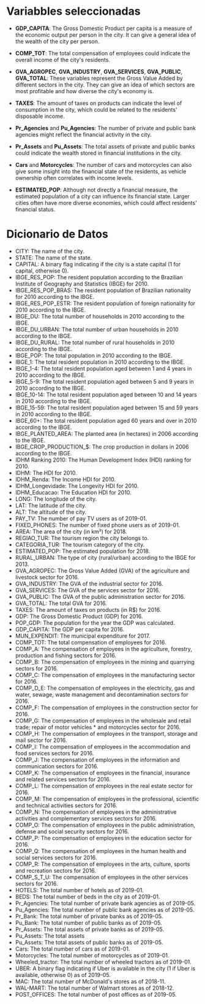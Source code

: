 # Variabbles seleccionadas

* **GDP_CAPITA**: The Gross Domestic Product per capita is a measure of the economic output per person in the city. It can give a general idea of the wealth of the city per person.

* **COMP_TOT**: The total compensation of employees could indicate the overall income of the city's residents.

* **GVA_AGROPEC**, **GVA_INDUSTRY**, **GVA_SERVICES**, **GVA_PUBLIC**, **GVA_TOTAL**: These variables represent the Gross Value Added by different sectors in the city. They can give an idea of which sectors are most profitable and how diverse the city's economy is.

* **TAXES**: The amount of taxes on products can indicate the level of consumption in the city, which could be related to the residents' disposable income.

* **Pr_Agencies** and **Pu_Agencies**: The number of private and public bank agencies might reflect the financial activity in the city.

* **Pr_Assets** and **Pu_Assets**: The total assets of private and public banks could indicate the wealth stored in financial institutions in the city.

* **Cars** and **Motorcycles**: The number of cars and motorcycles can also give some insight into the financial state of the residents, as vehicle ownership often correlates with income levels.

* **ESTIMATED_POP**: Although not directly a financial measure, the estimated population of a city can influence its financial state. Larger cities often have more diverse economies, which could affect residents' financial status.



# Dicionario de Datos

*  CITY: The name of the city.
* STATE: The name of the state.
* CAPITAL: A binary flag indicating if the city is a state capital (1 for capital, otherwise 0).
* IBGE_RES_POP: The resident population according to the Brazilian Institute of Geography and  Statistics (IBGE) for 2010.
* IBGE_RES_POP_BRAS: The resident population of Brazilian nationality for 2010 according to the IBGE.
* IBGE_RES_POP_ESTR: The resident population of foreign nationality for 2010 according to the IBGE.
* IBGE_DU: The total number of households in 2010 according to the IBGE.
* IBGE_DU_URBAN: The total number of urban households in 2010 according to the IBGE.
* IBGE_DU_RURAL: The total number of rural households in 2010 according to the IBGE.
* IBGE_POP: The total population in 2010 according to the IBGE.
* IBGE_1: The total resident population in 2010 according to the IBGE.
* IBGE_1-4: The total resident population aged between 1 and 4 years in 2010 according to the IBGE.
* IBGE_5-9: The total resident population aged between 5 and 9 years in 2010 according to the IBGE.
* IBGE_10-14: The total resident population aged between 10 and 14 years in 2010 according to the IBGE.
* IBGE_15-59: The total resident population aged between 15 and 59 years in 2010 according to the IBGE.
* IBGE_60+: The total resident population aged 60 years and over in 2010 according to the IBGE.
* IBGE_PLANTED_AREA: The planted area (in hectares) in 2006 according to the IBGE.
* IBGE_CROP_PRODUCTION_$: The crop production in dollars in 2006 according to the IBGE.
* IDHM Ranking 2010: The Human Development Index (HDI) ranking for 2010.
* IDHM: The HDI for 2010.
* IDHM_Renda: The Income HDI for 2010.
* IDHM_Longevidade: The Longevity HDI for 2010.
* IDHM_Educacao: The Education HDI for 2010.
* LONG: The longitude of the city.
* LAT: The latitude of the city.
* ALT: The altitude of the city.
* PAY_TV: The number of pay TV users as of 2019-01.
* FIXED_PHONES: The number of fixed phone users as of 2019-01.
* AREA: The area of the city (in km²) for 2018.
* REGIAO_TUR: The tourism region the city belongs to.
* CATEGORIA_TUR: The tourism category of the city.
* ESTIMATED_POP: The estimated population for 2018.
* RURAL_URBAN: The type of city (rural/urban) according to the IBGE for 2013.
* GVA_AGROPEC: The Gross Value Added (GVA) of the agriculture and livestock sector for 2016.
* GVA_INDUSTRY: The GVA of the industrial sector for 2016.
* GVA_SERVICES: The GVA of the services sector for 2016.
* GVA_PUBLIC: The GVA of the public administration sector for 2016.
* GVA_TOTAL: The total GVA for 2016.
* TAXES: The amount of taxes on products (in R$) for 2016.
* GDP: The Gross Domestic Product (GDP) for 2016.
* POP_GDP: The population for the year the GDP was calculated.
* GDP_CAPITA: The GDP per capita for 2016.
* MUN_EXPENDIT: The municipal expenditure for 2017.
* COMP_TOT: The total compensation of employees for 2016.
* COMP_A: The compensation of employees in the agriculture, forestry, production and fishing sectors for 2016.
* COMP_B: The compensation of employees in the mining and quarrying sectors for 2016.
* COMP_C: The compensation of employees in the manufacturing sector for 2016.
* COMP_D_E: The compensation of employees in the electricity, gas and water, sewage, waste management and decontamination sectors for 2016.
* COMP_F: The compensation of employees in the construction sector for 2016.
* COMP_G: The compensation of employees in the wholesale and retail trade; repair of motor vehicles * and motorcycles sector for 2016.
* COMP_H: The compensation of employees in the transport, storage and mail sector for 2016.
* COMP_I: The compensation of employees in the accommodation and food services sectors for 2016.
* COMP_J: The compensation of employees in the information and communication sectors for 2016.
* COMP_K: The compensation of employees in the financial, insurance and related services sectors for 2016.
* COMP_L: The compensation of employees in the real estate sector for 2016.
* COMP_M: The compensation of employees in the professional, scientific and technical activities sectors for 2016.
* COMP_N: The compensation of employees in the administrative activities and complementary services sectors for 2016.
* COMP_O: The compensation of employees in the public administration, defense and social security sectors for 2016.
* COMP_P: The compensation of employees in the education sector for 2016.
* COMP_Q: The compensation of employees in the human health and social services sectors for 2016.
* COMP_R: The compensation of employees in the arts, culture, sports and recreation sectors for 2016.
* COMP_S_T_U: The compensation of employees in the other services sectors for 2016.
* HOTELS: The total number of hotels as of 2019-01.
* BEDS: The total number of beds in the city as of 2019-01.
* Pr_Agencies: The total number of private bank agencies as of 2019-05.
* Pu_Agencies: The total number of public bank agencies as of 2019-05.
* Pr_Bank: The total number of private banks as of 2019-05.
* Pu_Bank: The total number of public banks as of 2019-05.
* Pr_Assets: The total assets of private banks as of 2019-05.
* Pu_Assets: The total assets
* Pu_Assets: The total assets of public banks as of 2019-05.
* Cars: The total number of cars as of 2019-01.
* Motorcycles: The total number of motorcycles as of 2019-01.
* Wheeled_tractor: The total number of wheeled tractors as of 2019-01.
* UBER: A binary flag indicating if Uber is available in the city (1 if Uber is available, otherwise 0) as of 2019-05.
* MAC: The total number of McDonald's stores as of 2018-11.
* WAL-MART: The total number of Walmart stores as of 2018-12.
* POST_OFFICES: The total number of post offices as of 2019-05.